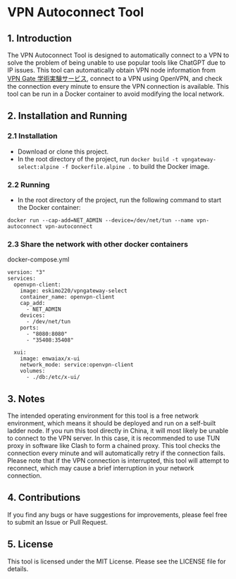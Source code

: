 # VPN Autoconnect Tool

## 1. Introduction

The VPN Autoconnect Tool is designed to automatically connect to a VPN to solve the problem of being unable to use popular tools like ChatGPT due to IP issues. This tool can automatically obtain VPN node information from [VPN Gate 学術実験サービス](https://www.vpngate.net/ja/), connect to a VPN using OpenVPN, and check the connection every minute to ensure the VPN connection is available. This tool can be run in a Docker container to avoid modifying the local network.

## 2. Installation and Running

### 2.1 Installation

- Download or clone this project.
- In the root directory of the project, run `docker build -t vpngateway-select:alpine -f Dockerfile.alpine .` to build the Docker image.

### 2.2 Running

- In the root directory of the project, run the following command to start the Docker container:

```
docker run --cap-add=NET_ADMIN --device=/dev/net/tun --name vpn-autoconnect vpn-autoconnect
```

### 2.3 Share the network with other docker containers

docker-compose.yml
```
version: "3"
services:
  openvpn-client:
    image: eskimo220/vpngateway-select
    container_name: openvpn-client
    cap_add:
      - NET_ADMIN
    devices:
      - /dev/net/tun
    ports:
      - "8080:8080"
      - "35408:35408"
      
  xui:
    image: enwaiax/x-ui
    network_mode: service:openvpn-client
    volumes:
      - ./db:/etc/x-ui/
```


## 3. Notes

The intended operating environment for this tool is a free network environment, which means it should be deployed and run on a self-built ladder node. If you run this tool directly in China, it will most likely be unable to connect to the VPN server. In this case, it is recommended to use TUN proxy in software like Clash to form a chained proxy.
This tool checks the connection every minute and will automatically retry if the connection fails. Please note that if the VPN connection is interrupted, this tool will attempt to reconnect, which may cause a brief interruption in your network connection.

## 4. Contributions

If you find any bugs or have suggestions for improvements, please feel free to submit an Issue or Pull Request.

## 5. License

This tool is licensed under the MIT License. Please see the LICENSE file for details.
